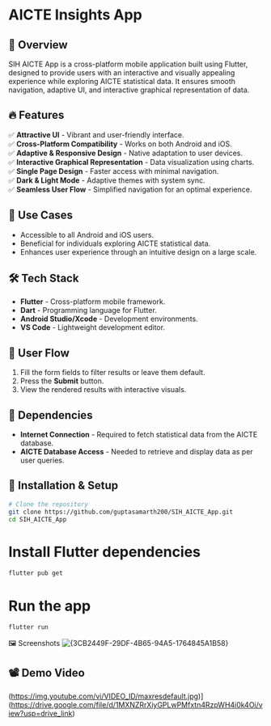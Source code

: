 # AICTE Insights App

## 🌟 Overview
SIH AICTE App is a cross-platform mobile application built using Flutter, designed to provide users with an interactive and visually appealing experience while exploring AICTE statistical data. It ensures smooth navigation, adaptive UI, and interactive graphical representation of data.

## 🔥 Features
✅ **Attractive UI** - Vibrant and user-friendly interface.  
✅ **Cross-Platform Compatibility** - Works on both Android and iOS.  
✅ **Adaptive & Responsive Design** - Native adaptation to user devices.  
✅ **Interactive Graphical Representation** - Data visualization using charts.  
✅ **Single Page Design** - Faster access with minimal navigation.  
✅ **Dark & Light Mode** - Adaptive themes with system sync.  
✅ **Seamless User Flow** - Simplified navigation for an optimal experience.  

## 📌 Use Cases
- Accessible to all Android and iOS users.
- Beneficial for individuals exploring AICTE statistical data.
- Enhances user experience through an intuitive design on a large scale.

## 🛠 Tech Stack
- **Flutter** - Cross-platform mobile framework.
- **Dart** - Programming language for Flutter.
- **Android Studio/Xcode** - Development environments.
- **VS Code** - Lightweight development editor.

## 📲 User Flow
1. Fill the form fields to filter results or leave them default.
2. Press the **Submit** button.
3. View the rendered results with interactive visuals.

## 📌 Dependencies
- **Internet Connection** - Required to fetch statistical data from the AICTE database.
- **AICTE Database Access** - Needed to retrieve and display data as per user queries.

## 🎯 Installation & Setup
```sh
# Clone the repository
git clone https://github.com/guptasamarth200/SIH_AICTE_App.git
cd SIH_AICTE_App
```

# Install Flutter dependencies
```sh
flutter pub get
```

# Run the app
```sh
flutter run
```
🖼 Screenshots
![{3CB2449F-29DF-4B65-94A5-1764845A1B58}](https://github.com/user-attachments/assets/a6a1823c-108b-43cb-a83a-e04fd8e65f84)



## 📽️ Demo Video  
(https://img.youtube.com/vi/VIDEO_ID/maxresdefault.jpg)](https://drive.google.com/file/d/1MXNZRrXiyGPLwPMfxtn4RzpWH4i0k4Oi/view?usp=drive_link)
